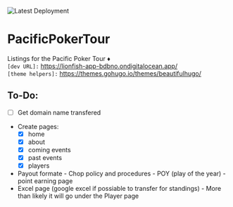 ![Latest Deployment](https://github.com/EclecticPeddlerAtelier/PacificPokerTour/actions/workflows/hugo.yml/badge.svg)
# PacificPokerTour
Listings for the Pacific Poker Tour :diamonds:  
`[dev URL]:` https://lionfish-app-bdbno.ondigitalocean.app/  
`[theme helpers]:` https://themes.gohugo.io/themes/beautifulhugo/  
## To-Do:
- [ ] Get domain name transfered 
- Create pages:
  - [x] home
  - [x] about
  - [x] coming events
  - [x] past events
  - [x] players
- Payout formate - Chop policy and procedures - POY (play of the year) - point earning page
- Excel page (google excel if possiable to transfer for standings) - More than likely it will go under the Player page
